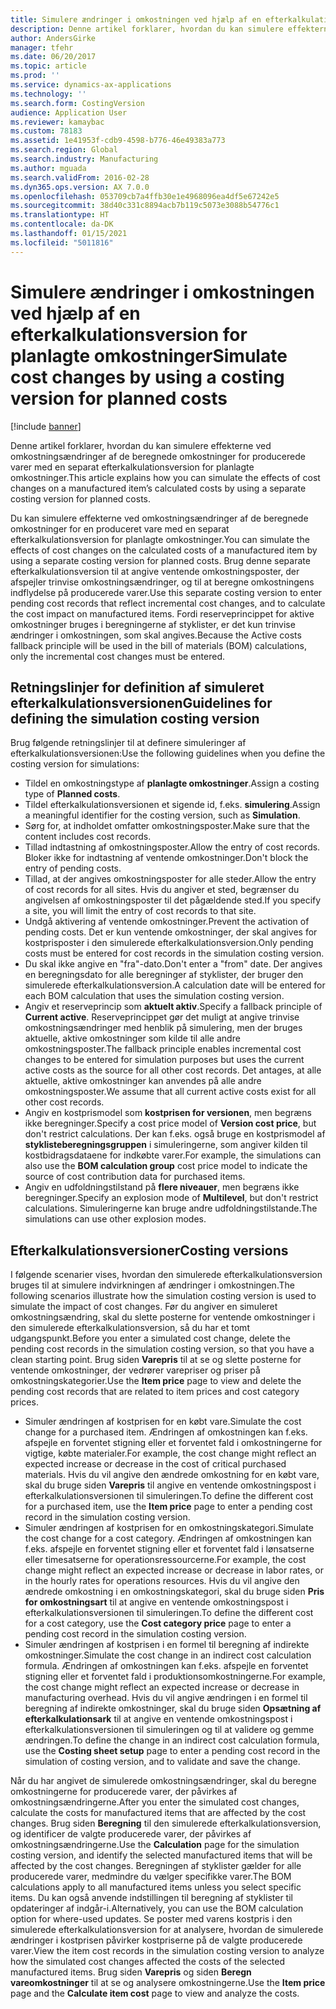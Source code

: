 ```yaml
---
title: Simulere ændringer i omkostningen ved hjælp af en efterkalkulationsversion for planlagte omkostninger
description: Denne artikel forklarer, hvordan du kan simulere effekterne ved omkostningsændringer af de beregnede omkostninger for producerede varer med en separat efterkalkulationsversion for planlagte omkostninger.
author: AndersGirke
manager: tfehr
ms.date: 06/20/2017
ms.topic: article
ms.prod: ''
ms.service: dynamics-ax-applications
ms.technology: ''
ms.search.form: CostingVersion
audience: Application User
ms.reviewer: kamaybac
ms.custom: 78183
ms.assetid: 1e41953f-cdb9-4598-b776-46e49383a773
ms.search.region: Global
ms.search.industry: Manufacturing
ms.author: mguada
ms.search.validFrom: 2016-02-28
ms.dyn365.ops.version: AX 7.0.0
ms.openlocfilehash: 053709cb7a4ffb30e1e4968096ea4df5e67242e5
ms.sourcegitcommit: 38d40c331c8894acb7b119c5073e3088b54776c1
ms.translationtype: HT
ms.contentlocale: da-DK
ms.lasthandoff: 01/15/2021
ms.locfileid: "5011816"
---
```

# <a name="simulate-cost-changes-by-using-a-costing-version-for-planned-costs"></a><span data-ttu-id="34e17-103">Simulere ændringer i omkostningen ved hjælp af en efterkalkulationsversion for planlagte omkostninger</span><span class="sxs-lookup"><span data-stu-id="34e17-103">Simulate cost changes by using a costing version for planned costs</span></span>

[!include [banner](../includes/banner.md)]

<span data-ttu-id="34e17-104">Denne artikel forklarer, hvordan du kan simulere effekterne ved omkostningsændringer af de beregnede omkostninger for producerede varer med en separat efterkalkulationsversion for planlagte omkostninger.</span><span class="sxs-lookup"><span data-stu-id="34e17-104">This article explains how you can simulate the effects of cost changes on a manufactured item’s calculated costs by using a separate costing version for planned costs.</span></span>

<span data-ttu-id="34e17-105">Du kan simulere effekterne ved omkostningsændringer af de beregnede omkostninger for en produceret vare med en separat efterkalkulationsversion for planlagte omkostninger.</span><span class="sxs-lookup"><span data-stu-id="34e17-105">You can simulate the effects of cost changes on the calculated costs of a manufactured item by using a separate costing version for planned costs.</span></span> <span data-ttu-id="34e17-106">Brug denne separate efterkalkulationsversion til at angive ventende omkostningsposter, der afspejler trinvise omkostningsændringer, og til at beregne omkostningens indflydelse på producerede varer.</span><span class="sxs-lookup"><span data-stu-id="34e17-106">Use this separate costing version to enter pending cost records that reflect incremental cost changes, and to calculate the cost impact on manufactured items.</span></span> <span data-ttu-id="34e17-107">Fordi reserveprincippet for aktive omkostninger bruges i beregningerne af styklister, er det kun trinvise ændringer i omkostningen, som skal angives.</span><span class="sxs-lookup"><span data-stu-id="34e17-107">Because the Active costs fallback principle will be used in the bill of materials (BOM) calculations, only the incremental cost changes must be entered.</span></span>

## <a name="guidelines-for-defining-the-simulation-costing-version"></a><span data-ttu-id="34e17-108">Retningslinjer for definition af simuleret efterkalkulationsversionen</span><span class="sxs-lookup"><span data-stu-id="34e17-108">Guidelines for defining the simulation costing version</span></span>
<span data-ttu-id="34e17-109">Brug følgende retningslinjer til at definere simuleringer af efterkalkulationsversionen:</span><span class="sxs-lookup"><span data-stu-id="34e17-109">Use the following guidelines when you define the costing version for simulations:</span></span>

-   <span data-ttu-id="34e17-110">Tildel en omkostningstype af **planlagte omkostninger**.</span><span class="sxs-lookup"><span data-stu-id="34e17-110">Assign a costing type of **Planned costs**.</span></span>
-   <span data-ttu-id="34e17-111">Tildel efterkalkulationsversionen et sigende id, f.eks. **simulering**.</span><span class="sxs-lookup"><span data-stu-id="34e17-111">Assign a meaningful identifier for the costing version, such as **Simulation**.</span></span>
-   <span data-ttu-id="34e17-112">Sørg for, at indholdet omfatter omkostningsposter.</span><span class="sxs-lookup"><span data-stu-id="34e17-112">Make sure that the content includes cost records.</span></span>
-   <span data-ttu-id="34e17-113">Tillad indtastning af omkostningsposter.</span><span class="sxs-lookup"><span data-stu-id="34e17-113">Allow the entry of cost records.</span></span> <span data-ttu-id="34e17-114">Bloker ikke for indtastning af ventende omkostninger.</span><span class="sxs-lookup"><span data-stu-id="34e17-114">Don't block the entry of pending costs.</span></span>
-   <span data-ttu-id="34e17-115">Tillad, at der angives omkostningsposter for alle steder.</span><span class="sxs-lookup"><span data-stu-id="34e17-115">Allow the entry of cost records for all sites.</span></span> <span data-ttu-id="34e17-116">Hvis du angiver et sted, begrænser du angivelsen af omkostningsposter til det pågældende sted.</span><span class="sxs-lookup"><span data-stu-id="34e17-116">If you specify a site, you will limit the entry of cost records to that site.</span></span>
-   <span data-ttu-id="34e17-117">Undgå aktivering af ventende omkostninger.</span><span class="sxs-lookup"><span data-stu-id="34e17-117">Prevent the activation of pending costs.</span></span> <span data-ttu-id="34e17-118">Det er kun ventende omkostninger, der skal angives for kostprisposter i den simulerede efterkalkulationsversion.</span><span class="sxs-lookup"><span data-stu-id="34e17-118">Only pending costs must be entered for cost records in the simulation costing version.</span></span>
-   <span data-ttu-id="34e17-119">Du skal ikke angive en "fra"-dato.</span><span class="sxs-lookup"><span data-stu-id="34e17-119">Don't enter a "from" date.</span></span> <span data-ttu-id="34e17-120">Der angives en beregningsdato for alle beregninger af styklister, der bruger den simulerede efterkalkulationsversion.</span><span class="sxs-lookup"><span data-stu-id="34e17-120">A calculation date will be entered for each BOM calculation that uses the simulation costing version.</span></span>
-   <span data-ttu-id="34e17-121">Angiv et reserveprincip som **aktuelt aktiv**.</span><span class="sxs-lookup"><span data-stu-id="34e17-121">Specify a fallback principle of **Current active**.</span></span> <span data-ttu-id="34e17-122">Reserveprincippet gør det muligt at angive trinvise omkostningsændringer med henblik på simulering, men der bruges aktuelle, aktive omkostninger som kilde til alle andre omkostningsposter.</span><span class="sxs-lookup"><span data-stu-id="34e17-122">The fallback principle enables incremental cost changes to be entered for simulation purposes but uses the current active costs as the source for all other cost records.</span></span> <span data-ttu-id="34e17-123">Det antages, at alle aktuelle, aktive omkostninger kan anvendes på alle andre omkostningsposter.</span><span class="sxs-lookup"><span data-stu-id="34e17-123">We assume that all current active costs exist for all other cost records.</span></span>
-   <span data-ttu-id="34e17-124">Angiv en kostprismodel som **kostprisen for versionen**, men begræns ikke beregninger.</span><span class="sxs-lookup"><span data-stu-id="34e17-124">Specify a cost price model of **Version cost price**, but don't restrict calculations.</span></span> <span data-ttu-id="34e17-125">Der kan f.eks. også bruge en kostprismodel af **styklisteberegningsgruppen** i simuleringerne, som angiver kilden til kostbidragsdataene for indkøbte varer.</span><span class="sxs-lookup"><span data-stu-id="34e17-125">For example, the simulations can also use the **BOM calculation group** cost price model to indicate the source of cost contribution data for purchased items.</span></span>
-   <span data-ttu-id="34e17-126">Angiv en udfoldningstilstand på **flere niveauer**, men begræns ikke beregninger.</span><span class="sxs-lookup"><span data-stu-id="34e17-126">Specify an explosion mode of **Multilevel**, but don't restrict calculations.</span></span> <span data-ttu-id="34e17-127">Simuleringerne kan bruge andre udfoldningstilstande.</span><span class="sxs-lookup"><span data-stu-id="34e17-127">The simulations can use other explosion modes.</span></span>

## <a name="costing-versions"></a><span data-ttu-id="34e17-128">Efterkalkulationsversioner</span><span class="sxs-lookup"><span data-stu-id="34e17-128">Costing versions</span></span>
<span data-ttu-id="34e17-129">I følgende scenarier vises, hvordan den simulerede efterkalkulationsversion bruges til at simulere indvirkningen af ændringer i omkostningen.</span><span class="sxs-lookup"><span data-stu-id="34e17-129">The following scenarios illustrate how the simulation costing version is used to simulate the impact of cost changes.</span></span> <span data-ttu-id="34e17-130">Før du angiver en simuleret omkostningsændring, skal du slette posterne for ventende omkostninger i den simulerede efterkalkulationsversion, så du har et tomt udgangspunkt.</span><span class="sxs-lookup"><span data-stu-id="34e17-130">Before you enter a simulated cost change, delete the pending cost records in the simulation costing version, so that you have a clean starting point.</span></span> <span data-ttu-id="34e17-131">Brug siden **Varepris** til at se og slette posterne for ventende omkostninger, der vedrører varepriser og priser på omkostningskategorier.</span><span class="sxs-lookup"><span data-stu-id="34e17-131">Use the **Item price** page to view and delete the pending cost records that are related to item prices and cost category prices.</span></span>

-   <span data-ttu-id="34e17-132">Simuler ændringen af kostprisen for en købt vare.</span><span class="sxs-lookup"><span data-stu-id="34e17-132">Simulate the cost change for a purchased item.</span></span> <span data-ttu-id="34e17-133">Ændringen af omkostningen kan f.eks. afspejle en forventet stigning eller et forventet fald i omkostningerne for vigtige, købte materialer.</span><span class="sxs-lookup"><span data-stu-id="34e17-133">For example, the cost change might reflect an expected increase or decrease in the cost of critical purchased materials.</span></span> <span data-ttu-id="34e17-134">Hvis du vil angive den ændrede omkostning for en købt vare, skal du bruge siden **Varepris** til angive en ventende omkostningspost i efterkalkulationsversionen til simuleringen.</span><span class="sxs-lookup"><span data-stu-id="34e17-134">To define the different cost for a purchased item, use the **Item price** page to enter a pending cost record in the simulation costing version.</span></span>
-   <span data-ttu-id="34e17-135">Simuler ændringen af kostprisen for en omkostningskategori.</span><span class="sxs-lookup"><span data-stu-id="34e17-135">Simulate the cost change for a cost category.</span></span> <span data-ttu-id="34e17-136">Ændringen af omkostningen kan f.eks. afspejle en forventet stigning eller et forventet fald i lønsatserne eller timesatserne for operationsressourcerne.</span><span class="sxs-lookup"><span data-stu-id="34e17-136">For example, the cost change might reflect an expected increase or decrease in labor rates, or in the hourly rates for operations resources.</span></span> <span data-ttu-id="34e17-137">Hvis du vil angive den ændrede omkostning i en omkostningskategori, skal du bruge siden **Pris for omkostningsart** til at angive en ventende omkostningspost i efterkalkulationsversionen til simuleringen.</span><span class="sxs-lookup"><span data-stu-id="34e17-137">To define the different cost for a cost category, use the **Cost category price** page to enter a pending cost record in the simulation costing version.</span></span>
-   <span data-ttu-id="34e17-138">Simuler ændringen af kostprisen i en formel til beregning af indirekte omkostninger.</span><span class="sxs-lookup"><span data-stu-id="34e17-138">Simulate the cost change in an indirect cost calculation formula.</span></span> <span data-ttu-id="34e17-139">Ændringen af omkostningen kan f.eks. afspejle en forventet stigning eller et forventet fald i produktionsomkostningerne.</span><span class="sxs-lookup"><span data-stu-id="34e17-139">For example, the cost change might reflect an expected increase or decrease in manufacturing overhead.</span></span> <span data-ttu-id="34e17-140">Hvis du vil angive ændringen i en formel til beregning af indirekte omkostninger, skal du bruge siden **Opsætning af efterkalkulationsark** til at angive en ventende omkostningspost i efterkalkulationsversionen til simuleringen og til at validere og gemme ændringen.</span><span class="sxs-lookup"><span data-stu-id="34e17-140">To define the change in an indirect cost calculation formula, use the **Costing sheet setup** page to enter a pending cost record in the simulation of costing version, and to validate and save the change.</span></span>

<span data-ttu-id="34e17-141">Når du har angivet de simulerede omkostningsændringer, skal du beregne omkostningerne for producerede varer, der påvirkes af omkostningsændringerne.</span><span class="sxs-lookup"><span data-stu-id="34e17-141">After you enter the simulated cost changes, calculate the costs for manufactured items that are affected by the cost changes.</span></span> <span data-ttu-id="34e17-142">Brug siden **Beregning** til den simulerede efterkalkulationsversion, og identificer de valgte producerede varer, der påvirkes af omkostningsændringerne.</span><span class="sxs-lookup"><span data-stu-id="34e17-142">Use the **Calculation** page for the simulation costing version, and identify the selected manufactured items that will be affected by the cost changes.</span></span> <span data-ttu-id="34e17-143">Beregningen af styklister gælder for alle producerede varer, medmindre du vælger specifikke varer.</span><span class="sxs-lookup"><span data-stu-id="34e17-143">The BOM calculations apply to all manufactured items unless you select specific items.</span></span> <span data-ttu-id="34e17-144">Du kan også anvende indstillingen til beregning af styklister til opdateringer af indgår-i.</span><span class="sxs-lookup"><span data-stu-id="34e17-144">Alternatively, you can use the BOM calculation option for where-used updates.</span></span> <span data-ttu-id="34e17-145">Se poster med varens kostpris i den simulerede efterkalkulationsversion for at analysere, hvordan de simulerede ændringer i kostprisen påvirker kostpriserne på de valgte producerede varer.</span><span class="sxs-lookup"><span data-stu-id="34e17-145">View the item cost records in the simulation costing version to analyze how the simulated cost changes affected the costs of the selected manufactured items.</span></span> <span data-ttu-id="34e17-146">Brug siden **Varepris** og siden **Beregn vareomkostninger** til at se og analysere omkostningerne.</span><span class="sxs-lookup"><span data-stu-id="34e17-146">Use the **Item price** page and the **Calculate item cost** page to view and analyze the costs.</span></span>



